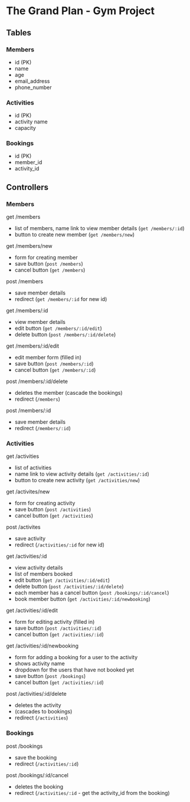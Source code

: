 # The Grand Plan - Gym Project

## Tables

### Members

* id (PK)
* name
* age
* email_address
* phone_number

### Activities

* id (PK)
* activity name
* capacity

### Bookings

* id (PK)
* member_id
* activity_id

## Controllers

### Members

get /members
* list of members, name link to view member details (`get /members/:id`)
* button to create new member (`get /members/new`)

get /members/new
* form for creating member
* save button (`post /members`)
* cancel button (`get /members`)

post /members
* save member details
* redirect (`get /members/:id` for new id)

get /members/:id
* view member details
* edit button (`get /members/:id/edit`)
* delete button (`post /members/:id/delete`)

get /members/:id/edit
* edit member form (filled in)
* save button (`post /members/:id`)
* cancel button (`get /members/:id`)

post /members/:id/delete
* deletes the member (cascade the bookings)
* redirect (`/members`)

post /members/:id
* save member details
* redirect (`/members/:id`)

### Activities

get /activities
* list of activities
* name link to view activity details (`get /activities/:id`)
* button to create new activity (`get /activities/new`)

get /activites/new
* form for creating activity
* save button (`post /activities`)
* cancel button (`get /activities`)

post /activites
* save activity
* redirect (`/activities/:id` for new id)

get /activities/:id
* view activity details
* list of members booked
* edit button (`get /activities/:id/edit`)
* delete button (`post /activities/:id/delete`)
* each member has a cancel button (`post /bookings/:id/cancel`)
* book member button (`get /activities/:id/newbooking`)

get /activities/:id/edit
* form for editing activity (filled in)
* save button (`post /activities/:id`)
* cancel button (`get /activities/:id`)

get /activities/:id/newbooking
* form for adding a booking for a user to the activity
* shows activity name
* dropdown for the users that have not booked yet
* save button (`post /bookings`)
* cancel button (`get /activities/:id`)

post /activities/:id/delete
* deletes the activity
* (cascades to bookings)
* redirect (`/activities`)

### Bookings

post /bookings
* save the booking
* redirect (`/activities/:id`)

post /bookings/:id/cancel
* deletes the booking
* redirect (`/activities/:id` - get the activity_id from the booking)
